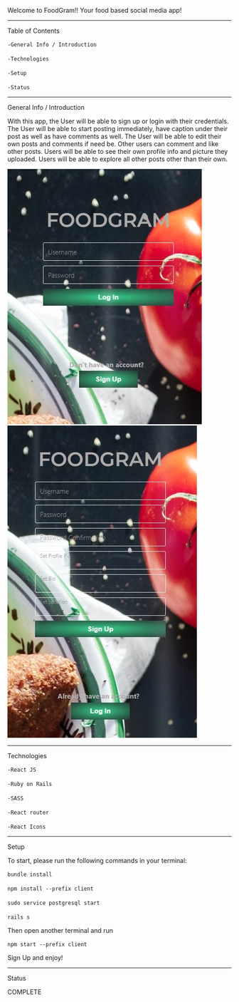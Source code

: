 Welcome to FoodGram!! Your food based social media app!

--------------------------------------------------------------------------------

Table of Contents

    -General Info / Introduction

    -Technologies

    -Setup

    -Status

-----------------------------------------------------------------------

General Info / Introduction

With this app, the User will be able to sign up or login with their credentials. The User will be able to start posting immediately, have caption under their post as well as have comments as well. The User will be able to edit their own posts and comments if need be. Other users can comment and like other posts. Users will be able to see their own profile info and picture they uploaded. Users will be able to explore all other posts other than their own. 

<img src="./client/src/images/login.jpg"/> 
<img src="./client/src/images/signup.jpg"/>

---------------------------------------------------------

Technologies

    -React JS

    -Ruby on Rails

    -SASS

    -React router

    -React Icons

---------------------------------------------------------

Setup


To start, please run the following commands in your terminal:

    bundle install

    npm install --prefix client
     
    sudo service postgresql start

    rails s

Then open another terminal and run

    npm start --prefix client

Sign Up and enjoy!
     

---------------------------------------------------------

Status

COMPLETE


